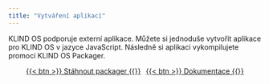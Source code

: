 ```yaml
---
title: "Vytváření aplikací"
---
```


KLIND OS podporuje externí aplikace. Můžete si jednoduše vytvořit aplikace pro KLIND OS v jazyce JavaScript.
Následně si aplikaci vykompilujete promocí KLIND OS Packager.

<div style="display: flex; justify-content: center; gap: 10px;">
    <a href="/downloads/KLIND-OS-Packager.mjs" download>
        {{< btn >}}
Stáhnout packager
        {{</ btn >}}
    </a>
    <a href="https://docs.klindos.jzitnik.dev/cs/apps">
        {{< btn >}}
Dokumentace
        {{</ btn >}}
    </a>
</div>

